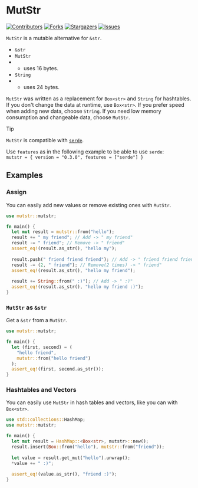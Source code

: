 # MutStr
[![Contributors][contributors-shield]][contributors-url]
[![Forks][forks-shield]][forks-url]
[![Stargazers][stars-shield]][stars-url]
[![Issues][issues-shield]][issues-url]

`MutStr` is a mutable alternative for `&str`.

- `&str`
- `MutStr`
- - uses 16 bytes.
- `String`
- - uses 24 bytes.

`MutStr` was written as a replacement for `Box<str>` and `String` for hashtables. If you don't change the data at runtime, use `Box<str>`. If you prefer speed when adding new data, choose `String`. If you need low memory consumption and changeable data, choose `MutStr`.

> [!TIP]
> `MutStr` is compatible with [`serde`](https://crates.io/crates/serde).
> 
> Use `features` as in the following example to be able to use `serde`:<br>
> `mutstr = { version = "0.3.0", features = ["serde"] }`

## Examples

### Assign
You can easily add new values or remove existing ones with `MutStr`.

```Rust
use mutstr::mutstr;

fn main() {
  let mut result = mutstr::from("hello");
  result += " my friend"; // Add -> " my friend"
  result -= " friend"; // Remove -> " friend"
  assert_eq!(result.as_str(), "hello my");
  
  result.push(" friend friend friend"); // Add -> " friend friend friend"
  result -= (2, " friend"); // Remove(2 times) -> " friend"
  assert_eq!(result.as_str(), "hello my friend");
  
  result += String::from(" :)"); // Add -> " :)"
  assert_eq!(result.as_str(), "hello my friend :)");
}
```

### `MutStr` as `&str`
Get a `&str` from a `MutStr`.

```Rust
use mutstr::mutstr;

fn main() {
  let (first, second) = (
    "hello friend",
    mutstr::from("hello friend")
  );
  assert_eq!(first, second.as_str());
}
```

### Hashtables and Vectors
You can easily use `MutStr` in hash tables and vectors, like you can with `Box<str>`.

```Rust
use std::collections::HashMap;
use mutstr::mutstr;

fn main() {
  let mut result = HashMap::<Box<str>, mutstr>::new();
  result.insert(Box::from("hello"), mutstr::from("friend"));
  
  let value = result.get_mut("hello").unwrap();
  *value += " :)";
  
  assert_eq!(value.as_str(), "friend :)");
}
```

[contributors-shield]: https://img.shields.io/github/contributors/ThisAccountHasBeenSuspended/MutStr.svg?style=for-the-badge
[contributors-url]: https://github.com/ThisAccountHasBeenSuspended/MutStr/graphs/contributors
[forks-shield]: https://img.shields.io/github/forks/ThisAccountHasBeenSuspended/MutStr.svg?style=for-the-badge
[forks-url]: https://github.com/ThisAccountHasBeenSuspended/MutStr/network/members
[stars-shield]: https://img.shields.io/github/stars/ThisAccountHasBeenSuspended/MutStr.svg?style=for-the-badge
[stars-url]: https://github.com/ThisAccountHasBeenSuspended/MutStr/stargazers
[issues-shield]: https://img.shields.io/github/issues/ThisAccountHasBeenSuspended/MutStr.svg?style=for-the-badge
[issues-url]: https://github.com/ThisAccountHasBeenSuspended/MutStr/issues
